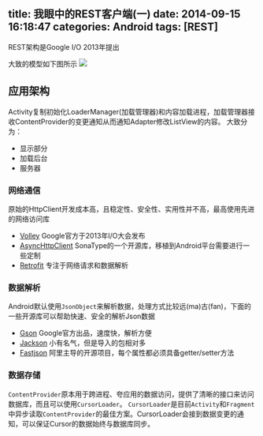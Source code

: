 title: 我眼中的REST客户端(一)
date: 2014-09-15 16:18:47
categories: Android
tags: [REST]
---
REST架构是Google I/O 2013年提出
<!--more-->
大致的模型如下图所示
![](/img/14091502.png)

## 应用架构
Activity复制初始化LoaderManager(加载管理器)和内容加载进程，加载管理器接收ContentProvider的变更通知从而通知Adapter修改ListView的内容。
大致分为：
- 显示部分
- 加载后台
- 服务器

### 网络通信
原始的HttpClient开发成本高，且稳定性、安全性、实用性并不高，最高使用先进的网络访问库
- [Volley](https://android.googlesource.com/platform/frameworks/volley) Google官方于2013年I/O大会发布
- [AsyncHttpClient](https://github.com/AsyncHttpClient/async-http-client) SonaType的一个开源库，移植到Android平台需要进行一些定制
- [Retrofit](http://square.github.io/retrofit/) 专注于网络请求和数据解析

### 数据解析
Android默认使用`JsonObject`来解析数据，处理方式比较远(ma)古(fan)，下面的一些开源库可以帮助快速、安全的解析Json数据
- [Gson](https://www.google.com.hk/url?sa=t&rct=j&q=&esrc=s&source=web&cd=1&ved=0CCsQFjAA&url=http%3a%2f%2fcode%2egoogle%2ecom%2fp%2fgoogle-gson%2f&ei=Vv3sUengEoPJkwXcvYDIDg&usg=AFQjCNGGFFMez8-PfFoEQP93a7eHFY8ssA) Google官方出品，速度快，解析方便
- [Jackson](http://jackson.codehaus.org/) 小有名气，但是导入的包相对多
- [Fastjson](http://code.alibabatech.com/wiki/display/FastJSON/Home-zh) 阿里主导的开源项目，每个属性都必须具备getter/setter方法

### 数据存储
`ContentProvider`原本用于跨进程、夸应用的数据访问，提供了清晰的接口来访问数据库，而且可以使用`CursorLoader`。
`CursorLoader`是目前`Activity`和`Fragment`中异步读取`ContentProvider`的最佳方案。CursorLoader会接到数据变更的通知，可以保证Cursor的数据始终与数据库同步。

